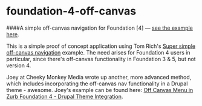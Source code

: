foundation-4-off-canvas
=======================

####A simple off-canvas navigation for Foundation [4] — [see the example here](//paskainos.github.io/foundation-4-off-canvas/).

This is a simple proof of concept application using Tom Rich's [Super simple off-canvas navigation](//blog.tomri.ch/super-simple-off-canvas-menu-navigation/) example. The need arises for Foundation 4 users in particular, since there's off-canvas functionality in Foundation 3 & 5, but not version 4.

Joey at Cheeky Monkey Media wrote up another, more advanced method, which includes incorporating the off-canvas nav functionality in a Drupal theme - awesome. Joey's example can be found here: [Off Canvas Menu in Zurb Foundation 4 - Drupal Theme Integration](//cheekymonkeymedia.ca/blog/web-development/canvas-menu-zurb-foundation-4-drupal-theme-integration).
